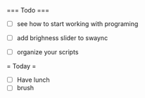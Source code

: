 === Todo ===

- [ ] see how to start working with programing
- [ ] add brighness slider to swaync
- [ ] organize your scripts


= Today =

- [ ] Have lunch
- [ ] brush

